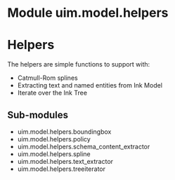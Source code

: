 Module uim.model.helpers
========================
Helpers
=======
The  helpers are simple functions to support with:

 - Catmull-Rom splines
 - Extracting text and named entities from Ink Model
 - Iterate over the Ink Tree

Sub-modules
-----------
* uim.model.helpers.boundingbox
* uim.model.helpers.policy
* uim.model.helpers.schema_content_extractor
* uim.model.helpers.spline
* uim.model.helpers.text_extractor
* uim.model.helpers.treeiterator